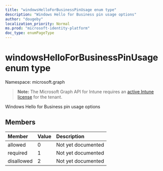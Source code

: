 ```yaml
---
title: "windowsHelloForBusinessPinUsage enum type"
description: "Windows Hello for Business pin usage options"
author: "dougeby"
localization_priority: Normal
ms.prod: "microsoft-identity-platform"
doc_type: enumPageType
---
```


# windowsHelloForBusinessPinUsage enum type

Namespace: microsoft.graph

> **Note:** The Microsoft Graph API for Intune requires an [active Intune license](https://go.microsoft.com/fwlink/?linkid=839381) for the tenant.

Windows Hello for Business pin usage options

## Members
|Member|Value|Description|
|:---|:---|:---|
|allowed|0|Not yet documented|
|required|1|Not yet documented|
|disallowed|2|Not yet documented|








